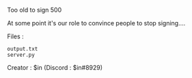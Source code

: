  Too old to sign
500

At some point it's our role to convince people to stop signing....

Files :

    output.txt
    server.py

Creator : $in (Discord : $in#8929)


